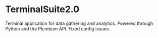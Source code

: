 # TerminalSuite2.0

Terminal application for data gathering and analytics. Powered through Python and the Plumbum API. Fixed config issues.
